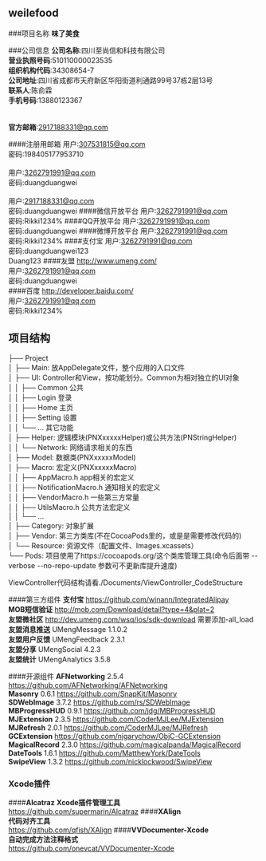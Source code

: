 ## weilefood

###项目名称
__味了美食__


###公司信息
__公司名称__:四川至尚信和科技有限公司<br>
__营业执照号码__:510110000023535<br>
__组织机构代码__:34308654-7<br>
__公司地址__:四川省成都市天府新区华阳街道利通路99号37栋2层13号<br>
__联系人__:陈俞霖<br>
__手机号码__:13880123367<br>
<br><br>
__官方邮箱__:2917188331@qq.com


####注册用邮箱
用户:307531815@qq.com<br>
密码:198405177953710
<br><br>
用户:3262791991@qq.com<br>
密码:duangduangwei
<br><br>
用户:2917188331@qq.com<br>
密码:duangduangwei
####微信开放平台
用户:3262791991@qq.com<br>
密码:Rikki1234%
####QQ开放平台
用户:3262791991@qq.com<br>
密码:duangduangwei
####微博开放平台
用户:3262791991@qq.com<br>
密码:Rikki1234%
####支付宝
用户:3262791991@qq.com<br>
密码:duangduangwei123<br>
Duang123
####友盟 http://www.umeng.com/ <br>
用户:3262791991@qq.com<br>
密码:duangduangwei<br>
####百度 http://developer.baidu.com/ <br>
用户:3262791991@qq.com<br>
密码:Rikki1234%<br>


## 项目结构
├── Project<br>
│   ├── Main: 放AppDelegate文件，整个应用的入口文件<br>
│   ├── UI: Controller和View，按功能划分。Common为相对独立的UI对象<br>
│   │   ├── Common 公共<br>
│   │   ├── Login 登录<br>
│   │   ├── Home 主页<br>
│   │   ├── Setting 设置<br>
│   │   └── ... 其它功能<br>
│   ├── Helper: 逻辑模块(PNXxxxxxHelper)或公共方法(PNStringHelper)<br>
│   │   └── Network: 网络请求相关的东西<br>
│   ├── Model: 数据类(PNXxxxxxModel)<br>
│   ├── Macro: 宏定义(PNXxxxxxMacro)<br>
│   │   ├── AppMacro.h app相关的宏定义<br>
│   │   ├── NotificationMacro.h 通知相关的宏定义<br>
│   │   ├── VendorMacro.h 一些第三方常量<br>
│   │   ├── UtilsMacro.h 公共方法宏定义<br>
│   │   └── ...<br>
│   ├── Category: 对象扩展<br>
│   ├── Vendor: 第三方类库(不在CocoaPods里的，或是是需要修改代码的)<br>
│   └── Resource: 资源文件（配置文件、Images.xcassets）<br>
└── Pods: 项目使用了https://cocoapods.org/这个类库管理工具(命令后面带 --verbose --no-repo-update 参数可不更新库提升速度)<br>

ViewController代码结构请看./Documents/ViewController_CodeStructure<br>

####第三方组件
__支付宝__      https://github.com/winann/IntegratedAlipay<br>
__MOB短信验证__ http://mob.com/Download/detail?type=4&plat=2<br>
__友盟微社区__  http://dev.umeng.com/wsq/ios/sdk-download   需要添加-all_load<br>
__友盟消息推送__    UMengMessage    1.1.0.2<br>
__友盟用户反馈__    UMengFeedback   2.3.1<br>
__友盟分享__        UMengSocial     4.2.3<br>
__友盟统计__        UMengAnalytics  3.5.8<br>


####开源组件
__AFNetworking__    2.5.4   https://github.com/AFNetworking/AFNetworking<br>
__Masonry__         0.6.1   https://github.com/SnapKit/Masonry<br>
__SDWebImage__      3.7.2   https://github.com/rs/SDWebImage<br>
__MBProgressHUD__   0.9.1   https://github.com/jdg/MBProgressHUD<br>
__MJExtension__     2.3.5   https://github.com/CoderMJLee/MJExtension<br>
__MJRefresh__       2.0.1   https://github.com/CoderMJLee/MJRefresh<br>
__GCExtension__     https://github.com/njgarychow/ObjC-GCExtension<br>
__MagicalRecord__   2.3.0   https://github.com/magicalpanda/MagicalRecord<br>
__DateTools__   	1.6.1   https://github.com/MatthewYork/DateTools<br>
__SwipeView__   	1.3.2   https://github.com/nicklockwood/SwipeView<br>

### Xcode插件
####__Alcatraz__ 
__Xcode插件管理工具__<br>
https://github.com/supermarin/Alcatraz
####__XAlign__				
__代码对齐工具__<br>
https://github.com/qfish/XAlign
####__VVDocumenter-Xcode__	
__自动完成方法注释格式__<br>
https://github.com/onevcat/VVDocumenter-Xcode

